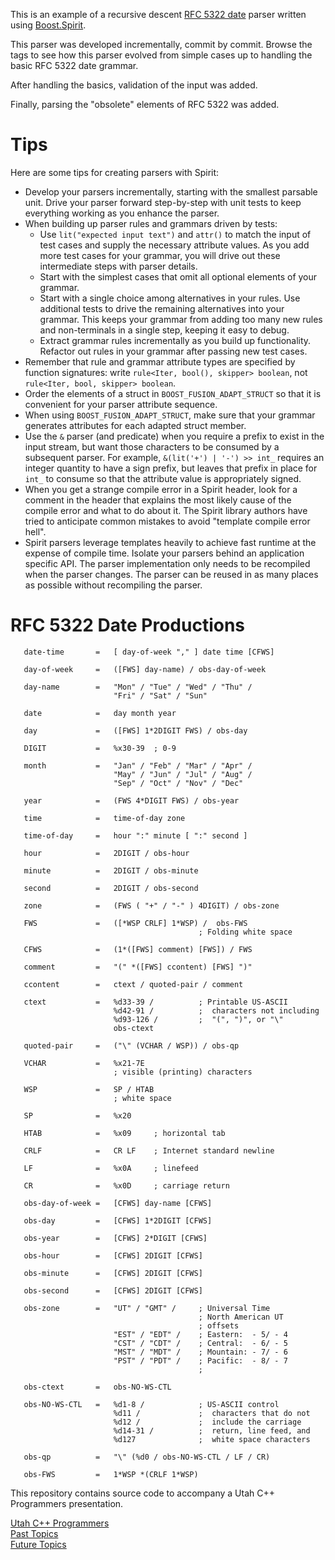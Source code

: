 This is an example of a recursive descent [RFC 5322 date](http://tools.ietf.org/html/rfc5322) parser written using
[Boost.Spirit](http://www.boost.org/doc/libs/1_57_0/libs/spirit/doc/html/index.html).

This parser was developed incrementally, commit by commit.  Browse the tags
to see how this parser evolved from simple cases up to handling the basic
RFC 5322 date grammar.

After handling the basics, validation of the input was added.

Finally, parsing the "obsolete" elements of RFC 5322 was added.

Tips
====
Here are some tips for creating parsers with Spirit:

- Develop your parsers incrementally, starting with the smallest parsable
  unit.  Drive your parser forward step-by-step with unit tests to keep
  everything working as you enhance the parser.
- When building up parser rules and grammars driven by tests:
  - Use `lit("expected input text")` and `attr()` to match the input of
    test cases and supply the necessary attribute values.  As you add more
    test cases for your grammar, you will drive out these intermediate
    steps with parser details.
  - Start with the simplest cases that omit all optional elements of your
    grammar.
  - Start with a single choice among alternatives in your rules.  Use
    additional tests to drive the remaining alternatives into your grammar.
    This keeps your grammar from adding too many new rules and non-terminals
    in a single step, keeping it easy to debug.
  - Extract grammar rules incrementally as you build up functionality.
    Refactor out rules in your grammar after passing new test cases.
- Remember that rule and grammar attribute types are specified by function signatures:
  write `rule<Iter, bool(), skipper> boolean`, not `rule<Iter, bool, skipper> boolean`.
- Order the elements of a struct in `BOOST_FUSION_ADAPT_STRUCT` so that it is convenient
  for your parser attribute sequence.
- When using `BOOST_FUSION_ADAPT_STRUCT`, make sure that your grammar generates attributes
  for each adapted struct member.
- Use the `&` parser (and predicate) when you require a prefix to exist in the
  input stream, but want those characters to be consumed by a subsequent
  parser.  For example, `&(lit('+') | '-') >> int_` requires an integer
  quantity to have a sign prefix, but leaves that prefix in place for `int_`
  to consume so that the attribute value is appropriately signed.
- When you get a strange compile error in a Spirit header, look for a comment
  in the header that explains the most likely cause of the compile error and
  what to do about it.  The Spirit library authors have tried to anticipate
  common mistakes to avoid "template compile error hell". 
- Spirit parsers leverage templates heavily to achieve fast runtime at the expense of
  compile time.  Isolate your parsers behind an application specific API.  The parser
  implementation only needs to be recompiled when the parser changes.  The parser can
  be reused in as many places as possible without recompiling the parser.

RFC 5322 Date Productions
=========================
```
   date-time       =   [ day-of-week "," ] date time [CFWS]

   day-of-week     =   ([FWS] day-name) / obs-day-of-week

   day-name        =   "Mon" / "Tue" / "Wed" / "Thu" /
                       "Fri" / "Sat" / "Sun"

   date            =   day month year

   day             =   ([FWS] 1*2DIGIT FWS) / obs-day

   DIGIT           =   %x30-39  ; 0-9

   month           =   "Jan" / "Feb" / "Mar" / "Apr" /
                       "May" / "Jun" / "Jul" / "Aug" /
                       "Sep" / "Oct" / "Nov" / "Dec"

   year            =   (FWS 4*DIGIT FWS) / obs-year

   time            =   time-of-day zone

   time-of-day     =   hour ":" minute [ ":" second ]

   hour            =   2DIGIT / obs-hour

   minute          =   2DIGIT / obs-minute

   second          =   2DIGIT / obs-second

   zone            =   (FWS ( "+" / "-" ) 4DIGIT) / obs-zone

   FWS             =   ([*WSP CRLF] 1*WSP) /  obs-FWS
                                          ; Folding white space

   CFWS            =   (1*([FWS] comment) [FWS]) / FWS

   comment         =   "(" *([FWS] ccontent) [FWS] ")"

   ccontent        =   ctext / quoted-pair / comment

   ctext           =   %d33-39 /          ; Printable US-ASCII
                       %d42-91 /          ;  characters not including
                       %d93-126 /         ;  "(", ")", or "\"
                       obs-ctext

   quoted-pair     =   ("\" (VCHAR / WSP)) / obs-qp

   VCHAR           =   %x21-7E
                       ; visible (printing) characters

   WSP             =   SP / HTAB
                       ; white space

   SP              =   %x20

   HTAB            =   %x09     ; horizontal tab

   CRLF            =   CR LF    ; Internet standard newline

   LF              =   %x0A     ; linefeed

   CR              =   %x0D     ; carriage return

   obs-day-of-week =   [CFWS] day-name [CFWS]

   obs-day         =   [CFWS] 1*2DIGIT [CFWS]

   obs-year        =   [CFWS] 2*DIGIT [CFWS]

   obs-hour        =   [CFWS] 2DIGIT [CFWS]

   obs-minute      =   [CFWS] 2DIGIT [CFWS]

   obs-second      =   [CFWS] 2DIGIT [CFWS]

   obs-zone        =   "UT" / "GMT" /     ; Universal Time
                                          ; North American UT
                                          ; offsets
                       "EST" / "EDT" /    ; Eastern:  - 5/ - 4
                       "CST" / "CDT" /    ; Central:  - 6/ - 5
                       "MST" / "MDT" /    ; Mountain: - 7/ - 6
                       "PST" / "PDT" /    ; Pacific:  - 8/ - 7
                                          ;

   obs-ctext       =   obs-NO-WS-CTL

   obs-NO-WS-CTL   =   %d1-8 /            ; US-ASCII control
                       %d11 /             ;  characters that do not
                       %d12 /             ;  include the carriage
                       %d14-31 /          ;  return, line feed, and
                       %d127              ;  white space characters

   obs-qp          =   "\" (%d0 / obs-NO-WS-CTL / LF / CR)

   obs-FWS         =   1*WSP *(CRLF 1*WSP)
```

This repository contains source code to accompany a Utah C++ Programmers presentation.

[Utah C++ Programmers](https://meetup.com/utah-cpp-programmers)\
[Past Topics](https://utahcpp.wordpress.com/past-meeting-topics/)\
[Future Topics](https://utahcpp.wordpress.com/future-meeting-topics/)
